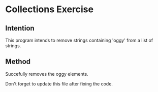 # Collections Exercise

## Intention

This program intends to remove strings containing 'oggy' from a list of strings.

## Method

Succefully removes the oggy elements.

Don't forget to update this file after fixing the code.
